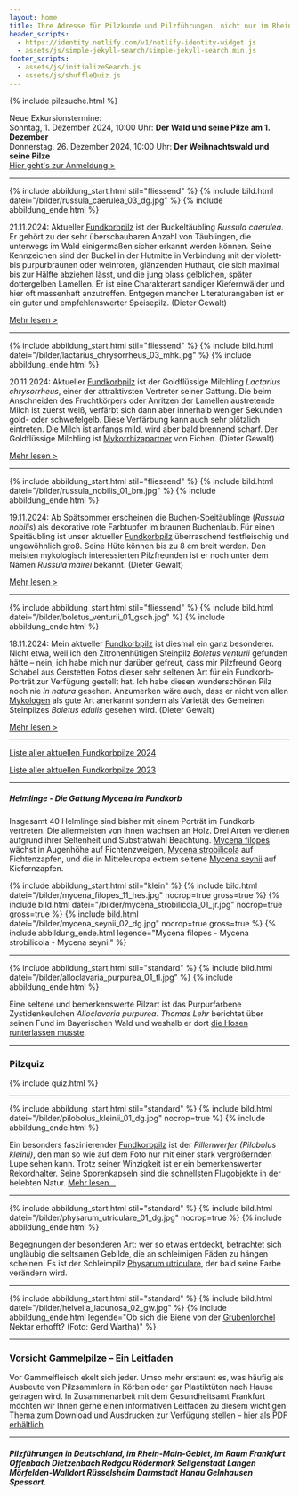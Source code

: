 ```yaml
---
layout: home
title: Ihre Adresse für Pilzkunde und Pilzführungen, nicht nur im Rhein-Main-Gebiet
header_scripts:
  - https://identity.netlify.com/v1/netlify-identity-widget.js
  - assets/js/simple-jekyll-search/simple-jekyll-search.min.js
footer_scripts:
  - assets/js/initializeSearch.js
  - assets/js/shuffleQuiz.js
---
```

{% include pilzsuche.html %}

Neue Exkursionstermine:\
Sonntag, 1. Dezember 2024, 10:00 Uhr: **Der Wald und seine Pilze am 1. Dezember**\
Donnerstag, 26. Dezember 2024, 10:00 Uhr: **Der Weihnachtswald und seine Pilze**\
[Hier geht's zur Anmeldung >](/termine)

- - -

{% include abbildung_start.html stil="fliessend" %}
{% include bild.html datei="/bilder/russula_caerulea_03_dg.jpg" %}
{% include abbildung_ende.html %}

21.11.2024: Aktueller [Fundkorbpilz](AA "Glossar-") ist der Buckeltäubling *Russula caerulea*. Er gehört zu der sehr überschaubaren Anzahl von Täublingen, die unterwegs im Wald einigermaßen sicher erkannt werden können. Seine Kennzeichen sind der Buckel in der Hutmitte in Verbindung mit der violett- bis purpurbraunen oder weinroten, glänzenden Huthaut, die sich maximal bis zur Hälfte abziehen lässt, und die jung blass gelblichen, später dottergelben Lamellen. Er ist eine Charakterart sandiger Kiefernwälder und hier oft massenhaft anzutreffen. Entgegen mancher Literaturangaben ist er ein guter und empfehlenswerter Speisepilz. (Dieter Gewalt)

[Mehr lesen >](/pilze/russula-caerulea-buckeltäubling)

<div style="clear:  both"></div>

- - -

{% include abbildung_start.html stil="fliessend" %}
{% include bild.html datei="/bilder/lactarius_chrysorrheus_03_mhk.jpg" %}
{% include abbildung_ende.html %}

20.11.2024: Aktueller [Fundkorbpilz](AA "Glossar-") ist der Goldflüssige Milchling *Lactarius chrysorrheus*, einer der attraktivsten Vertreter seiner Gattung. Die beim Anschneiden des Fruchtkörpers oder Anritzen der Lamellen austretende Milch ist zuerst weiß, verfärbt sich dann aber innerhalb weniger Sekunden gold- oder schwefelgelb. Diese Verfärbung kann auch sehr plötzlich eintreten. Die Milch ist anfangs mild, wird aber bald brennend scharf. Der Goldflüssige Milchling ist [Mykorrhizapartner](Mykorrhiza "Glossar") von Eichen. (Dieter Gewalt)

[Mehr lesen >](/pilze/lactarius-chrysorrheus-goldflüssiger-milchling)

<div style="clear:  both"></div>

- - -

{% include abbildung_start.html stil="fliessend" %}
{% include bild.html datei="/bilder/russula_nobilis_01_bm.jpg" %}
{% include abbildung_ende.html %}

19.11.2024: Ab Spätsommer erscheinen die Buchen-Speitäublinge (*Russula nobilis*) als dekorative rote Farbtupfer im braunen Buchenlaub. Für einen Speitäubling ist unser aktueller [Fundkorbpilz](AA "Glossar-") überraschend festfleischig und ungewöhnlich groß. Seine Hüte können bis zu 8 cm breit werden. Den meisten mykologisch interessierten Pilzfreunden ist er noch unter dem Namen *Russula mairei* bekannt. (Dieter Gewalt)

[Mehr lesen >](/pilze/russula-nobilis-buchen-speitäubling)

<div style="clear:  both"></div>

- - -

{% include abbildung_start.html stil="fliessend" %}
{% include bild.html datei="/bilder/boletus_venturii_01_gsch.jpg" %}
{% include abbildung_ende.html %}

18.11.2024: Mein aktueller [Fundkorbpilz](AA "Glossar-") ist diesmal ein ganz besonderer. Nicht etwa, weil ich den Zitronenhütigen Steinpilz *Boletus venturii* gefunden hätte – nein, ich habe mich nur darüber gefreut, dass mir Pilzfreund Georg Schabel aus Gerstetten Fotos dieser sehr seltenen Art für ein Fundkorb-Porträt zur Verfügung gestellt hat. Ich habe diesen wunderschönen Pilz noch nie *in natura* gesehen. Anzumerken wäre auch, dass er nicht von allen [Mykologen](Mykologie "Glossar") als gute Art anerkannt sondern als Varietät des Gemeinen Steinpilzes *Boletus edulis* gesehen wird. (Dieter Gewalt)

[Mehr lesen >](/pilze/boletus-venturii-zitronenhütiger-steinpilz)

<div style="clear:  both"></div>

- - -

[Liste aller aktuellen Fundkorbpilze 2024](/artikel/liste-aller-aktuellen-fundkorbpilze-2024.html)

[Liste aller aktuellen Fundkorbpilze 2023](/artikel/liste-aller-aktuellen-fundkorbpilze-2023.html)

- - -

##### Helmlinge - Die Gattung *Mycena* im Fundkorb

Insgesamt 40 Helmlinge sind bisher mit einem Porträt im Fundkorb vertreten. Die allermeisten von ihnen wachsen an Holz. Drei Arten verdienen aufgrund ihrer Seltenheit und Substratwahl Beachtung. [Mycena filopes](/pilze/mycena-filopes-zerbrechlicher-fadenhelmling) wächst in Augenhöhe auf Fichtenzweigen, [Mycena strobilicola](/pilze/mycena-strobilicola-fichtenzapfenhelmling) auf Fichtenzapfen, und die in Mitteleuropa extrem seltene [Mycena seynii](/pilze/mycena-seynii-mediterraner-kiefernzapfenhelmling) auf Kiefernzapfen.

{% include abbildung_start.html stil="klein" %}
{% include bild.html datei="/bilder/mycena_filopes_11_hes.jpg" nocrop=true gross=true %}
{% include bild.html datei="/bilder/mycena_strobilicola_01_jr.jpg" nocrop=true gross=true %}
{% include bild.html datei="/bilder/mycena_seynii_02_dg.jpg" nocrop=true gross=true %}
{% include abbildung_ende.html legende="Mycena filopes - Mycena strobilicola - Mycena seynii" %}

- - -

{% include abbildung_start.html stil="standard" %}
{% include bild.html datei="/bilder/alloclavaria_purpurea_01_tl.jpg" %}
{% include abbildung_ende.html %}

Eine seltene und bemerkenswerte Pilzart ist das Purpurfarbene Zystidenkeulchen *Alloclavaria purpurea*. *Thomas Lehr* berichtet über seinen Fund im Bayerischen Wald und weshalb er dort [die Hosen runterlassen musste](/pilze/alloclavaria-purpurea-purpurfarbenes-zystidenkeulchen).

- - -

### Pilzquiz

{% include quiz.html %}

- - -

{% include abbildung_start.html stil="standard" %}
{% include bild.html datei="/bilder/pilobolus_kleinii_01_dg.jpg" nocrop=true %}
{% include abbildung_ende.html %}

Ein besonders faszinierender [Fundkorbpilz](AA "Glossar-") ist der *Pillenwerfer (Pilobolus kleinii)*, den man so wie auf dem Foto nur mit einer stark vergrößernden Lupe sehen kann. Trotz seiner Winzigkeit ist er ein bemerkenswerter Rekordhalter. Seine Sporenkapseln sind die schnellsten Flugobjekte in der belebten Natur. [Mehr lesen...](/pilze/pilobolus-kleinii-pillenwerfer)

- - -

{% include abbildung_start.html stil="standard" %}
{% include bild.html datei="/bilder/physarum_utriculare_01_dg.jpg" nocrop=true %}
{% include abbildung_ende.html %}

Begegnungen der besonderen Art: wer so etwas entdeckt, betrachtet sich ungläubig die seltsamen Gebilde, die an schleimigen Fäden zu hängen scheinen. Es ist der Schleimpilz [Physarum utriculare](/pilze/physarum-utriculare-fadenfruchtschleimpilz), der bald seine Farbe verändern wird.

- - -

{% include abbildung_start.html stil="standard" %}
{% include bild.html datei="/bilder/helvella_lacunosa_02_gw.jpg" %}
{% include abbildung_ende.html legende="Ob sich die Biene von der <a href='/pilze/helvella-lacunosa-grubenlorchel'>Grubenlorchel</a> Nektar erhofft?  (Foto: Gerd Wartha)" %}

- - -

### Vorsicht Gammelpilze – Ein Leitfaden

Vor Gammelfleisch ekelt sich jeder. Umso mehr erstaunt es, was häufig als Ausbeute von Pilzsammlern in Körben oder gar Plastiktüten nach Hause getragen wird. In Zusammenarbeit mit dem Gesundheitsamt Frankfurt möchten wir Ihnen gerne einen informativen Leitfaden zu diesem wichtigen Thema zum Download und Ausdrucken zur Verfügung stellen – [hier als PDF erhältlich](/assets/docs/Fundkorb.de-Gammelpilze.pdf).

- - -

##### Pilzführungen in Deutschland, im Rhein-Main-Gebiet, im Raum Frankfurt Offenbach Dietzenbach Rodgau Rödermark Seligenstadt Langen Mörfelden-Walldort Rüsselsheim Darmstadt Hanau Gelnhausen Spessart.